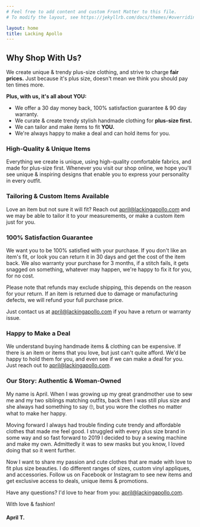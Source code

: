 ```yaml
---
# Feel free to add content and custom Front Matter to this file.
# To modify the layout, see https://jekyllrb.com/docs/themes/#overriding-theme-defaults

layout: home
title: Lacking Apollo
---
```

## Why Shop With Us?
We create unique & trendy plus-size clothing, and strive to charge **fair prices.** Just because it's plus size, doesn't mean we think you should pay ten times more.

**Plus, with us, it's all about YOU:**
- We offer a 30 day money back, 100% satisfaction guarantee & 90 day warranty.
- We curate & create trendy stylish handmade clothing for **plus-size first.**
- We can tailor and make items to fit **YOU.**
- We're always happy to make a deal and can hold items for you.

### High-Quality & Unique Items
Everything we create is unique, using high-quality comfortable fabrics, and made for plus-size first. Whenever you visit our shop online, we hope you'll see unique & inspiring designs that enable you to express your personality in every outfit.

### Tailoring & Custom Items Available
Love an item but not sure it will fit? Reach out [april@lackingapollo.com](mailto:april@lackingapollo.com) and we may be able to tailor it to your measurements, or make a custom item just for you. 

### 100% Satisfaction Guarantee
We want you to be 100% satisfied with your purchase. If you don't like an item's fit, or look you can return it in 30 days and get the cost of the item back. We also warranty your purchase for 3 months, if a stitch fails, it gets snagged on something, whatever may happen, we're happy to fix it for you, for no cost. 

Please note that refunds may exclude shipping, this depends on the reason for your return. If an item is returned due to damage or manufacturing defects, we will refund your full purchase price.

Just contact us at [april@lackingapollo.com](mailto:april@lackingapollo.com) if you have a return or warranty issue.


### Happy to Make a Deal
We understand buying handmade items & clothing can be expensive. If there is an item or items that you love, but just can't quite afford. We'd be happy to hold them for you, and even see if we can make a deal for you. Just reach out to [april@lackingapollo.com](mailto:april@lackingapollo.com).


### Our Story: Authentic & Woman-Owned
My name is April. When I was growing up my great grandmother use to sew me and my two siblings matching outfits, back then I was still plus size and she always had something to say 🙄, but you wore the clothes no matter what to make her happy.

Moving forward I always had trouble finding cute trendy and affordable clothes that made me feel good. I struggled with every plus size brand in some way and so fast forward to 2019 I decided to buy a sewing machine and make my own. Admittedly it was to sew masks but you know, I loved doing that so it went further. 

Now I want to share my passion and cute clothes that are made with love to fit plus size beauties. I do different ranges of sizes, custom vinyl appliques, and accessories. Follow us on Facebook or Instagram to see new items and get exclusive access to deals, unique items & promotions.

Have any questions? I'd love to hear from you: [april@lackingapollo.com](mailto:april@lackingapollo.com).

With love & fashion!
#### April T.